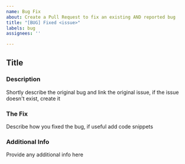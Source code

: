 ```yaml
---
name: Bug Fix
about: Create a Pull Request to fix an existing AND reported bug
title: "[BUG] Fixed <issue>"
labels: bug
assignees: ''

---
```


## **Title**

### **Description**

Shortly describe the original bug and link the original issue, if the issue doesn't exist, create it

### **The Fix**

Describe how you fixed the bug, if useful add code snippets

### **Additional Info**

Provide any additional info here
